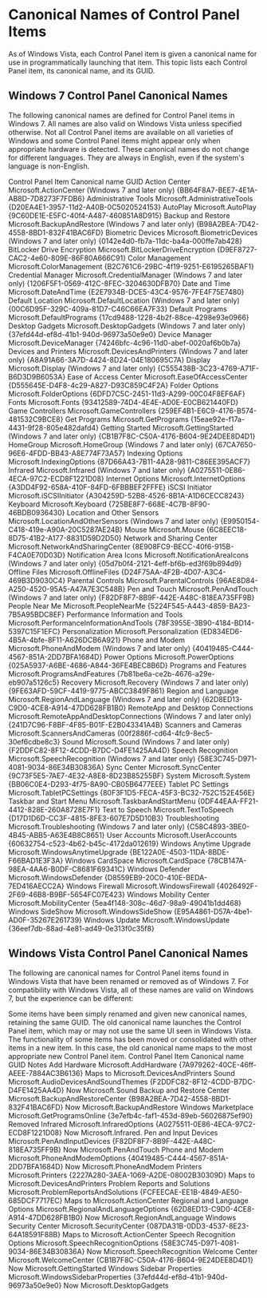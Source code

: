 <!-- TITLE: Windows Vista 7 Control Panel Item Gpo -->

# Canonical Names of Control Panel Items
As of Windows Vista, each Control Panel item is given a canonical name for use in programmatically launching that item. This topic lists each Control Panel item, its canonical name, and its GUID.

## Windows 7 Control Panel Canonical Names
The following canonical names are defined for Control Panel items in Windows 7. All names are also valid on Windows Vista unless specified otherwise. Not all Control Panel items are available on all varieties of Windows and some Control Panel items might appear only when appropriate hardware is detected. These canonical names do not change for different languages. They are always in English, even if the system's language is non-English.

Control Panel Item	Canonical name	GUID
Action Center	Microsoft.ActionCenter (Windows 7 and later only)	{BB64F8A7-BEE7-4E1A-AB8D-7D8273F7FDB6}
Administrative Tools	Microsoft.AdministrativeTools	{D20EA4E1-3957-11d2-A40B-0C5020524153}
AutoPlay	Microsoft.AutoPlay	{9C60DE1E-E5FC-40f4-A487-460851A8D915}
Backup and Restore	Microsoft.BackupAndRestore (Windows 7 and later only)	{B98A2BEA-7D42-4558-8BD1-832F41BAC6FD}
Biometric Devices	Microsoft.BiometricDevices (Windows 7 and later only)	{0142e4d0-fb7a-11dc-ba4a-000ffe7ab428}
BitLocker Drive Encryption	Microsoft.BitLockerDriveEncryption	{D9EF8727-CAC2-4e60-809E-86F80A666C91}
Color Management	Microsoft.ColorManagement	{B2C761C6-29BC-4f19-9251-E6195265BAF1}
Credential Manager	Microsoft.CredentialManager (Windows 7 and later only)	{1206F5F1-0569-412C-8FEC-3204630DFB70}
Date and Time	Microsoft.DateAndTime	{E2E7934B-DCE5-43C4-9576-7FE4F75E7480}
Default Location	Microsoft.DefaultLocation (Windows 7 and later only)	{00C6D95F-329C-409a-81D7-C46C66EA7F33}
Default Programs	Microsoft.DefaultPrograms	{17cd9488-1228-4b2f-88ce-4298e93e0966}
Desktop Gadgets	Microsoft.DesktopGadgets (Windows 7 and later only)	{37efd44d-ef8d-41b1-940d-96973a50e9e0}
Device Manager	Microsoft.DeviceManager	{74246bfc-4c96-11d0-abef-0020af6b0b7a}
Devices and Printers	Microsoft.DevicesAndPrinters (Windows 7 and later only)	{A8A91A66-3A7D-4424-8D24-04E180695C7A}
Display	Microsoft.Display (Windows 7 and later only)	{C555438B-3C23-4769-A71F-B6D3D9B6053A}
Ease of Access Center	Microsoft.EaseOfAccessCenter	{D555645E-D4F8-4c29-A827-D93C859C4F2A}
Folder Options	Microsoft.FolderOptions	{6DFD7C5C-2451-11d3-A299-00C04F8EF6AF}
Fonts	Microsoft.Fonts	{93412589-74D4-4E4E-AD0E-E0CB621440FD}
Game Controllers	Microsoft.GameControllers	{259EF4B1-E6C9-4176-B574-481532C9BCE8}
Get Programs	Microsoft.GetPrograms	{15eae92e-f17a-4431-9f28-805e482dafd4}
Getting Started	Microsoft.GettingStarted (Windows 7 and later only)	{CB1B7F8C-C50A-4176-B604-9E24DEE8D4D1}
HomeGroup	Microsoft.HomeGroup (Windows 7 and later only)	{67CA7650-96E6-4FDD-BB43-A8E774F73A57}
Indexing Options	Microsoft.IndexingOptions	{87D66A43-7B11-4A28-9811-C86EE395ACF7}
Infrared	Microsoft.Infrared (Windows 7 and later only)	{A0275511-0E86-4ECA-97C2-ECD8F1221D08}
Internet Options	Microsoft.InternetOptions	{A3DD4F92-658A-410F-84FD-6FBBBEF2FFFE}
iSCSI Initiator	Microsoft.iSCSIInitiator	{A304259D-52B8-4526-8B1A-A1D6CECC8243}
Keyboard	Microsoft.Keyboard	{725BE8F7-668E-4C7B-8F90-46BDB0936430}
Location and Other Sensors	Microsoft.LocationAndOtherSensors (Windows 7 and later only)	{E9950154-C418-419e-A90A-20C5287AE24B}
Mouse	Microsoft.Mouse	{6C8EEC18-8D75-41B2-A177-8831D59D2D50}
Network and Sharing Center	Microsoft.NetworkAndSharingCenter	{8E908FC9-BECC-40f6-915B-F4CA0E70D03D}
Notification Area Icons	Microsoft.NotificationAreaIcons (Windows 7 and later only)	{05d7b0f4-2121-4eff-bf6b-ed3f69b894d9}
Offline Files	Microsoft.OfflineFiles	{D24F75AA-4F2B-4D07-A3C4-469B3D9030C4}
Parental Controls	Microsoft.ParentalControls	{96AE8D84-A250-4520-95A5-A47A7E3C548B}
Pen and Touch	Microsoft.PenAndTouch (Windows 7 and later only)	{F82DF8F7-8B9F-442E-A48C-818EA735FF9B}
People Near Me	Microsoft.PeopleNearMe	{5224F545-A443-4859-BA23-7B5A95BDC8EF}
Performance Information and Tools	Microsoft.PerformanceInformationAndTools	{78F3955E-3B90-4184-BD14-5397C15F1EFC}
Personalization	Microsoft.Personalization	{ED834ED6-4B5A-4bfe-8F11-A626DCB6A921}
Phone and Modem	Microsoft.PhoneAndModem (Windows 7 and later only)	{40419485-C444-4567-851A-2DD7BFA1684D}
Power Options	Microsoft.PowerOptions	{025A5937-A6BE-4686-A844-36FE4BEC8B6D}
Programs and Features	Microsoft.ProgramsAndFeatures	{7b81be6a-ce2b-4676-a29e-eb907a5126c5}
Recovery	Microsoft.Recovery (Windows 7 and later only)	{9FE63AFD-59CF-4419-9775-ABCC3849F861}
Region and Language	Microsoft.RegionAndLanguage (Windows 7 and later only)	{62D8ED13-C9D0-4CE8-A914-47DD628FB1B0}
RemoteApp and Desktop Connections	Microsoft.RemoteAppAndDesktopConnections (Windows 7 and later only)	{241D7C96-F8BF-4F85-B01F-E2B043341A4B}
Scanners and Cameras	Microsoft.ScannersAndCameras	{00f2886f-cd64-4fc9-8ec5-30ef6cdbe8c3}
Sound	Microsoft.Sound (Windows 7 and later only)	{F2DDFC82-8F12-4CDD-B7DC-D4FE1425AA4D}
Speech Recognition	Microsoft.SpeechRecognition (Windows 7 and later only)	{58E3C745-D971-4081-9034-86E34B30836A}
Sync Center	Microsoft.SyncCenter	{9C73F5E5-7AE7-4E32-A8E8-8D23B85255BF}
System	Microsoft.System	{BB06C0E4-D293-4f75-8A90-CB05B6477EEE}
Tablet PC Settings	Microsoft.TabletPCSettings	{80F3F1D5-FECA-45F3-BC32-752C152E456E}
Taskbar and Start Menu	Microsoft.TaskbarAndStartMenu	{0DF44EAA-FF21-4412-828E-260A8728E7F1}
Text to Speech	Microsoft.TextToSpeech	{D17D1D6D-CC3F-4815-8FE3-607E7D5D10B3}
Troubleshooting	Microsoft.Troubleshooting (Windows 7 and later only)	{C58C4893-3BE0-4B45-ABB5-A63E4B8C8651}
User Accounts	Microsoft.UserAccounts	{60632754-c523-4b62-b45c-4172da012619}
Windows Anytime Upgrade	Microsoft.WindowsAnytimeUpgrade	{BE122A0E-4503-11DA-8BDE-F66BAD1E3F3A}
Windows CardSpace	Microsoft.CardSpace	{78CB147A-98EA-4AA6-B0DF-C8681F69341C}
Windows Defender	Microsoft.WindowsDefender	{D8559EB9-20C0-410E-BEDA-7ED416AECC2A}
Windows Firewall	Microsoft.WindowsFirewall	{4026492F-2F69-46B8-B9BF-5654FC07E423}
Windows Mobility Center	Microsoft.MobilityCenter	{5ea4f148-308c-46d7-98a9-49041b1dd468}
Windows SideShow	Microsoft.WindowsSideShow	{E95A4861-D57A-4be1-AD0F-35267E261739}
Windows Update	Microsoft.WindowsUpdate	{36eef7db-88ad-4e81-ad49-0e313f0c35f8}
 

## Windows Vista Control Panel Canonical Names
The following are canonical names for Control Panel items found in Windows Vista that have been renamed or removed as of Windows 7. For compatibility with Windows Vista, all of these names are valid on Windows 7, but the experience can be different:

Some items have been simply renamed and given new canonical names, retaining the same GUID. The old canonical name launches the Control Panel item, which may or may not use the same UI seen in Windows Vista.
The functionality of some items has been moved or consolidated with other items in a new item. In this case, the old canonical name maps to the most appropriate new Control Panel item.
Control Panel Item	Canonical name	GUID	Notes
Add Hardware	Microsoft.AddHardware	{7A979262-40CE-46ff-AEEE-7884AC3B6136}	Maps to Microsoft.DevicesAndPrinters
Sound	Microsoft.AudioDevicesAndSoundThemes	{F2DDFC82-8F12-4CDD-B7DC-D4FE1425AA4D}	Now Microsoft.Sound
Backup and Restore Center	Microsoft.BackupAndRestoreCenter	{B98A2BEA-7D42-4558-8BD1-832F41BAC6FD}	Now Microsoft.BackupAndRestore
Windows Marketplace	Microsoft.GetProgramsOnline	{3e7efb4c-faf1-453d-89eb-56026875ef90}	Removed
Infrared	Microsoft.InfraredOptions	{A0275511-0E86-4ECA-97C2-ECD8F1221D08}	Now Microsoft.Infrared.
Pen and Input Devices	Microsoft.PenAndInputDevices	{F82DF8F7-8B9F-442E-A48C-818EA735FF9B}	Now Microsoft.PenAndTouch
Phone and Modem	Microsoft.PhoneAndModemOptions	{40419485-C444-4567-851A-2DD7BFA1684D}	Now Microsoft.PhoneAndModem
Printers	Microsoft.Printers	{2227A280-3AEA-1069-A2DE-08002B30309D}	Maps to Microsoft.DevicesAndPrinters
Problem Reports and Solutions	Microsoft.ProblemReportsAndSolutions	{FCFEECAE-EE1B-4849-AE50-685DCF7717EC}	Maps to Microsoft.ActionCenter
Regional and Language Options	Microsoft.RegionalAndLanguageOptions	{62D8ED13-C9D0-4CE8-A914-47DD628FB1B0}	Now Microsoft.RegionAndLanguage
Windows Security Center	Microsoft.SecurityCenter	{087DA31B-0DD3-4537-8E23-64A18591F88B}	Maps to Microsoft.ActionCenter
Speech Recognition Options	Microsoft.SpeechRecognitionOptions	{58E3C745-D971-4081-9034-86E34B30836A}	Now Microsoft.SpeechRecognition
Welcome Center	Microsoft.WelcomeCenter	{CB1B7F8C-C50A-4176-B604-9E24DEE8D4D1}	Now Microsoft.GettingStarted
Windows Sidebar Properties	Microsoft.WindowsSidebarProperties	{37efd44d-ef8d-41b1-940d-96973a50e9e0}	Now Microsoft.DesktopGadgets
